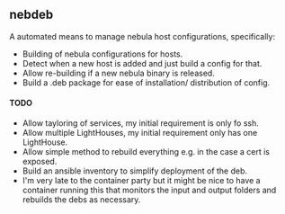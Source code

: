 ## nebdeb

A automated means to manage nebula host configurations, specifically:

- Building of nebula configurations for hosts.
- Detect when a new host is added and just build a config for that.
- Allow re-building if a new nebula binary is released.
- Build a .deb package for ease of installation/ distribution of config.


#### TODO

- Allow tayloring of services, my initial requirement is only fo ssh.
- Allow multiple LightHouses, my initial requirement only has one LightHouse.
- Allow simple method to rebuild everything e.g. in the case a cert is exposed.
- Build an ansible inventory to simplify deployment of the deb.
- I'm very late to the container party but it might be nice to have a container running this that monitors the input and output folders and rebuilds the debs as necessary.